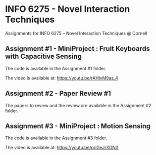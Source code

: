 # INFO 6275 - Novel Interaction Techniques
Assignments for INFO 6275 – Novel Interaction Techniques @ Cornell

## Assignment #1 - MiniProject : Fruit Keyboards with Capacitive Sensing
The code is available in the Assignment #1 folder.

The video is available at: https://youtu.be/rAHlvM9as_4

## Assignment #2 - Paper Review #1
The papers to review and the review are available in the Assignment #2 folder.

## Assignment #3 - MiniProject : Motion Sensing
The code is available in the Assignment #3 folder.

The video is available at: https://youtu.be/priGeJrXDN0
